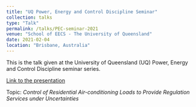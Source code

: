 ```yaml
---
title: "UQ Power, Energy and Control Discipline Seminar"
collection: talks
type: "Talk"
permalink: /talks/PEC-seminar-2021
venue: "School of EECS - The University of Queensland"
date: 2021-02-04
location: "Brisbane, Australia"
---
```


This is the talk given at the University of Queensland (UQ) Power, Energy and Control Discipline seminar series.

[Link to the presentation](https://gayanlanke.github.io/files/pec-2021-seminar-presentation.pdf)

Topic: *Control of Residential Air-conditioning Loads to Provide Regulation Services under Uncertainties*
